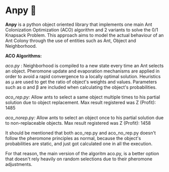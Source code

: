 # Anpy 🐜

**Anpy** is a python object oriented library that implements one main Ant Colonization Optimization (ACO) algorithm 
and 2 variants to solve the 0/1 Knapsack Problem. This approach aims to model the actual behaviour of an Ant Colony
through the use of entities such as Ant, Object and Neighborhood.

**ACO Algorithms:**

_aco.py_ : Neighborhood is compiled to a new state every time an Ant selects an object. 
           Pheromone update and evaporation mechanisms are applied in order to avoid a
           rapid convergence to a locally optimal solution. Heuristics as μ are used
           to get the ratio of object's weights and values. Parameters such as α and
           β are included when calculating the object's probabilities.
          
_aco_rep.py:_ Allow ants to select a same object multiple times to his partial solution
              due to object replacement. Max result registered was Z (Profit): 1485 


_aco_norep.py:_ Allow ants to select an object once to his partial solution due to 
                non-replaceable objects. Max result registered was Z (Profit): 1458

It should be mentioned that both aco_rep.py and aco_no_rep.py doesn't follow the pheromone
principles as normal, because the object's probabilities are static, and just got calculated
one in all the execution.

For that reason, the main version of the algoritm aco.py, is a better option that doesn't rely
heavily on random selections due to their pheromone adjustments.
